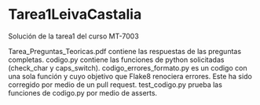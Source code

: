 # Tarea1LeivaCastalia
Solución de la tarea1 del curso MT-7003

Tarea_Preguntas_Teoricas.pdf contiene las respuestas de las preguntas completas.
codigo.py contiene las funciones de python solicitadas (check_char y caps_switch).
codigo_errores_formato.py es un codigo con una sola función y cuyo objetivo que Flake8 renociera errores. Este ha sido corregido por medio de un pull request.
test_codigo.py prueba las funciones de codigo.py por medio de asserts.
